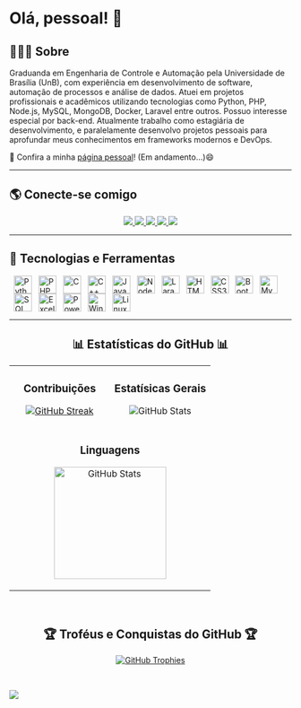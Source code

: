 # Olá, pessoal! 👋

## 👩🏻‍💻 Sobre 

Graduanda em Engenharia de Controle e Automação pela Universidade de Brasília (UnB), com experiência em desenvolvimento de software, automação de processos e análise de dados. Atuei em projetos profissionais e acadêmicos utilizando tecnologias como Python, PHP, Node.js, MySQL, MongoDB, Docker, Laravel entre outros. Possuo interesse especial por back-end. Atualmente trabalho como estagiária de desenvolvimento, e paralelamente desenvolvo projetos pessoais para aprofundar meus conhecimentos em frameworks modernos e DevOps.

🔗 Confira a minha [página pessoal](https://dekomonte.github.io/)! (Em andamento...)😄

---

## 🌎 Conecte-se comigo  

<p align="center">
  <a href="https://linkedin.com/in/andressa-sena-a8b26620b" target="_blank">
    <img src="https://img.shields.io/badge/-LinkedIn-%230077B5?style=for-the-badge&logo=linkedin&logoColor=white" />
  </a>
  <a href="https://www.hackerrank.com/dekomonte" target="_blank">
    <img src="https://img.shields.io/badge/-HackerRank-%2329b53d?style=for-the-badge&logo=hackerrank&logoColor=white" />
  </a>
  <a href="https://codeforces.com/profile/dekomonte" target="_blank">
    <img src="https://img.shields.io/badge/-Codeforces-%231c1c1c?style=for-the-badge&logo=codeforces&logoColor=white" />
  </a>
  <a href="https://www.beecrowd.com.br/judge/pt/profile/116785" target="_blank">
    <img src="https://img.shields.io/badge/-Beecrowd-%234E4E4E?style=for-the-badge" />
  </a>
<!--   <a href="https://leetcode.com/dekomonte/" target="_blank">
    <img src="https://img.shields.io/badge/-LeetCode-%23FFA116?style=for-the-badge&logo=leetcode&logoColor=white" />
  </a> -->
  <a href="https://atcoder.jp/users/dekomonte" target="_blank">
    <img src="https://img.shields.io/badge/-AtCoder-%230066cc?style=for-the-badge&logo=atcoder&logoColor=white" />
  </a>
<!--   <a href="https://exercism.org/profiles/dekomonte" target="_blank">
    <img src="https://img.shields.io/badge/-Exercism-%235A0FC8?style=for-the-badge&logo=exercism&logoColor=white" />
  </a> -->
</p>

---
## 🚀 Tecnologias e Ferramentas  

<a href="https://www.python.org" target="_blank"><img src="https://cdn.jsdelivr.net/gh/devicons/devicon/icons/python/python-original.svg" alt="Python" width="32" height="32" style="vertical-align:middle; margin-left:8px;"/></a>
<a href="https://www.php.net" target="_blank"><img src="https://cdn.jsdelivr.net/gh/devicons/devicon/icons/php/php-original.svg" alt="PHP" width="32" height="32" style="vertical-align:middle; margin-left:8px;"/></a>
<a href="https://www.cprogramming.com/" target="_blank"><img src="https://cdn.jsdelivr.net/gh/devicons/devicon/icons/c/c-original.svg" alt="C" width="32" height="32" style="vertical-align:middle; margin-left:8px;"/></a>
<a href="https://isocpp.org/" target="_blank"><img src="https://cdn.jsdelivr.net/gh/devicons/devicon/icons/cplusplus/cplusplus-original.svg" alt="C++" width="32" height="32" style="vertical-align:middle; margin-left:8px;"/></a>
<a href="https://developer.mozilla.org/en-US/docs/Web/JavaScript" target="_blank"><img src="https://cdn.jsdelivr.net/gh/devicons/devicon/icons/javascript/javascript-original.svg" alt="JavaScript" width="32" height="32" style="vertical-align:middle; margin-left:8px;"/></a>
<a href="https://nodejs.org" target="_blank"><img src="https://cdn.jsdelivr.net/gh/devicons/devicon/icons/nodejs/nodejs-original.svg" alt="Node.js" width="32" height="32" style="vertical-align:middle; margin-left:8px;"/></a>
<a href="https://laravel.com/" target="_blank"><img src="https://cdn.jsdelivr.net/gh/devicons/devicon/icons/laravel/laravel-original.svg" alt="Laravel" width="32" height="32" style="vertical-align:middle; margin-left:8px;"/></a>
<a href="https://developer.mozilla.org/en-US/docs/Web/HTML" target="_blank"><img src="https://cdn.jsdelivr.net/gh/devicons/devicon/icons/html5/html5-original.svg" alt="HTML5" width="32" height="32" style="vertical-align:middle; margin-left:8px;"/></a>
<a href="https://developer.mozilla.org/en-US/docs/Web/CSS" target="_blank"><img src="https://cdn.jsdelivr.net/gh/devicons/devicon/icons/css3/css3-original.svg" alt="CSS3" width="32" height="32" style="vertical-align:middle; margin-left:8px;"/></a>
<a href="https://getbootstrap.com" target="_blank"><img src="https://cdn.jsdelivr.net/gh/devicons/devicon/icons/bootstrap/bootstrap-plain.svg" alt="Bootstrap" width="32" height="32" style="vertical-align:middle; margin-left:8px;"/></a>
<a href="https://www.mysql.com/" target="_blank"><img src="https://cdn.jsdelivr.net/gh/devicons/devicon/icons/mysql/mysql-original.svg" alt="MySQL" width="32" height="32" style="vertical-align:middle; margin-left:8px;"/></a>
<a href="https://www.microsoft.com/en-us/sql-server" target="_blank"><img src="https://www.svgrepo.com/show/303229/microsoft-sql-server-logo.svg" alt="SQL Server" width="32" height="32" style="vertical-align:middle; margin-left:8px;"/></a>
<a href="https://www.microsoft.com/en-us/microsoft-365/excel" target="_blank"><img src="https://upload.wikimedia.org/wikipedia/commons/3/34/Microsoft_Office_Excel_%282019%E2%80%93present%29.svg" alt="Excel" width="32" height="32" style="vertical-align:middle; margin-left:8px;"/></a>
<a href="https://powerbi.microsoft.com/" target="_blank"><img src="https://upload.wikimedia.org/wikipedia/commons/c/cf/New_Power_BI_Logo.svg" alt="Power BI" width="32" height="32" style="vertical-align:middle; margin-left:8px;"/></a>
<a href="https://www.microsoft.com/en-us/windows/" target="_blank"><img src="https://upload.wikimedia.org/wikipedia/commons/8/87/Windows_logo_-_2021.svg" alt="Windows" width="32" height="32" style="vertical-align:middle; margin-left:8px;"/></a>
<a href="https://www.linux.org/" target="_blank"><img src="https://cdn.jsdelivr.net/gh/devicons/devicon/icons/linux/linux-original.svg" alt="Linux" width="32" height="32" style="vertical-align:middle; margin-left:8px;"/></a>

---

<!--Github stats Table--> 
<h2 align="center">📊 Estatísticas do GitHub 📊</h2>

<table width="100%">
  <tr>
    <td width="50%">
      <h3 align="center"><strong>Contribuições</strong></h3>
      <p align="center">
       <a href="https://git.io/streak-stats"><img src="https://github-readme-streak-stats.herokuapp.com?user=dekomonte&theme=meta-dark&hide_border=true&locale=pt_BR" alt="GitHub Streak" /></a>
      </p>
    </td>
    <td width="50%">
      <h3 align="center"><strong>Estatísicas Gerais</strong></h3>
      <p align="center">
        <img src="https://github-readme-stats.vercel.app/api?username=dekomonte&show_icons=true&theme=meta-dark" alt="GitHub Stats" />
      </p>
    </td>
  </tr>
  <tr>
    <td colspan="2">
      <h3 align="center"><strong>Linguagens</strong></h3>
      <p align="center">
        <a href="https://github.com/dekomonte/convoychat">
          <img height=200 align="center" src="https://github-readme-stats.vercel.app/api/top-langs?username=dekomonte&layout=compact&langs_count=8&card_width=320&theme=meta-dark" alt="GitHub Stats"/>
        </a>
      </p>
    </td>
  </tr>
</table>
<br/>

<!-- 🏆 Troféus e Conquistas -->
<h2 align="center">🏆 Troféus e Conquistas do GitHub 🏆</h2>

<p align="center">
  <a href="https://github.com/dekomonte">
    <picture>
      <source media="(prefers-color-scheme: dark)" srcset="https://github-profile-trophy.vercel.app/?username=dekomonte&no-bg=true&row=2&column=6&margin-w=20&margin-h=20&theme=monokai">
      <source media="(prefers-color-scheme: light)" srcset="https://github-profile-trophy.vercel.app/?username=dekomonte&no-bg=true&row=2&column=6&margin-w=20&margin-h=20">
      <img alt="GitHub Trophies" src="https://github-profile-trophy.vercel.app/?username=dekomonte&no-bg=true&no-frame=true&row=2&column=6&margin-w=20&margin-h=20">
    </picture>
  </a>
</p>
<br />


![](https://komarev.com/ghpvc/?username=dekomonte&color=brightgreen)

